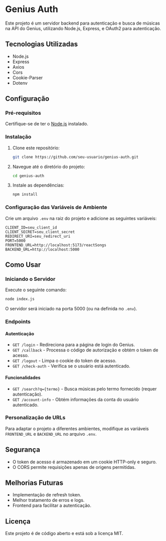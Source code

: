 # Genius Auth

Este projeto é um servidor backend para autenticação e busca de músicas na API do Genius, utilizando Node.js, Express, e OAuth2 para autenticação.

## Tecnologias Utilizadas
- Node.js
- Express
- Axios
- Cors
- Cookie-Parser
- Dotenv

## Configuração

### Pré-requisitos
Certifique-se de ter o [Node.js](https://nodejs.org/) instalado.

### Instalação
1. Clone este repositório:
   ```sh
   git clone https://github.com/seu-usuario/genius-auth.git
   ```
2. Navegue até o diretório do projeto:
   ```sh
   cd genius-auth
   ```
3. Instale as dependências:
   ```sh
   npm install
   ```

### Configuração das Variáveis de Ambiente
Crie um arquivo `.env` na raiz do projeto e adicione as seguintes variáveis:

```env
CLIENT_ID=seu_client_id
CLIENT_SECRET=seu_client_secret
REDIRECT_URI=seu_redirect_uri
PORT=5000
FRONTEND_URL=http://localhost:5173/reactSongs
BACKEND_URL=http://localhost:5000
```

## Como Usar

### Iniciando o Servidor
Execute o seguinte comando:
```sh
node index.js
```
O servidor será iniciado na porta 5000 (ou na definida no `.env`).

### Endpoints

#### Autenticação
- `GET /login` - Redireciona para a página de login do Genius.
- `GET /callback` - Processa o código de autorização e obtém o token de acesso.
- `GET /logout` - Limpa o cookie do token de acesso.
- `GET /check-auth` - Verifica se o usuário está autenticado.

#### Funcionalidades
- `GET /search?q={termo}` - Busca músicas pelo termo fornecido (requer autenticação).
- `GET /account-info` - Obtém informações da conta do usuário autenticado.

### Personalização de URLs
Para adaptar o projeto a diferentes ambientes, modifique as variáveis `FRONTEND_URL` e `BACKEND_URL` no arquivo `.env`.

## Segurança
- O token de acesso é armazenado em um cookie HTTP-only e seguro.
- O CORS permite requisições apenas de origens permitidas.

## Melhorias Futuras
- Implementação de refresh token.
- Melhor tratamento de erros e logs.
- Frontend para facilitar a autenticação.

## Licença
Este projeto é de código aberto e está sob a licença MIT.

